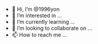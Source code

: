 - 👋 Hi, I’m @1996yon
- 👀 I’m interested in ...
- 🌱 I’m currently learning ...
- 💞️ I’m looking to collaborate on ...
- 📫 How to reach me ...

<!---
1996yon/1996yon is a ✨ special ✨ repository because its `README.md` (this file) appears on your GitHub profile.
You can click the Preview link to take a look at your changes.
--->
